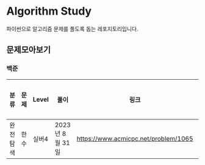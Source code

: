 # Algorithm Study
파이썬으로 알고리즘 문제를 풀도록 돕는 레포지토리입니다.

## 문제모아보기
### 백준
|분류  |문제|Level|풀이|링크|완료여부|
|--------|----|-----|----|----|---------|
|완전탐색|한수|실버4|2023년 8월 31일|https://www.acmicpc.net/problem/1065


